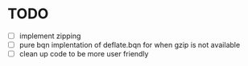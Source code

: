 # TODO

- [ ] implement zipping
- [ ] pure bqn implentation of deflate.bqn for when gzip is not available
- [ ] clean up code to be more user friendly
